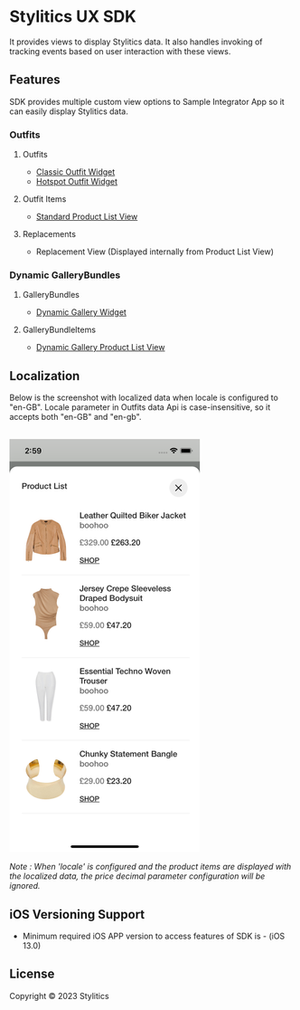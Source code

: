 # Stylitics UX SDK

It provides views to display Stylitics data. It also handles invoking of tracking events based on user interaction with these views.

## Features

SDK provides multiple custom view options to Sample Integrator App so it can easily display Stylitics data.

### Outfits

1. Outfits
    * [Classic Outfit Widget](CLASSIC_WIDGET_README.md)
    * [Hotspot Outfit Widget](HOTSPOT_WIDGET_README.md)

2. Outfit Items
    * [Standard Product List View](STANDARD_PRODUCTLIST_README.md)

3. Replacements
    * Replacement View (Displayed internally from Product List View)
    
### Dynamic GalleryBundles

1. GalleryBundles
   * [Dynamic Gallery Widget](DYNAMIC_GALLERY_WIDGET_README.md)

2. GalleryBundleItems
   * [Dynamic Gallery Product List View](DYNAMIC_GALLERY_PRODUCTLIST_README.md)

## Localization

Below is the screenshot with localized data when locale is configured to "en-GB". Locale parameter in Outfits data Api is case-insensitive, so it accepts both "en-GB" and "en-gb".

</br>![Image1](Screenshots/ProductList_with_localization.png)

*Note : When 'locale' is configured and the product items are displayed with the localized data, the price decimal parameter configuration will be ignored.*

## iOS Versioning Support

- Minimum required iOS APP version to access features of SDK is - (iOS 13.0)

## License

Copyright © 2023 Stylitics
